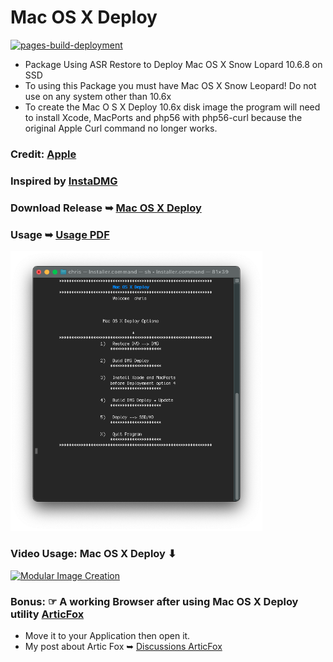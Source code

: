 # Mac OS X Deploy
[![pages-build-deployment](https://github.com/chris1111/Mac-OS-X-Deploy/actions/workflows/pages/pages-build-deployment/badge.svg?branch=main)](https://github.com/chris1111/Mac-OS-X-Deploy/actions/workflows/pages/pages-build-deployment)
- Package Using ASR Restore to Deploy Mac OS X Snow Lopard 10.6.8 on SSD
-  To using this Package you must have Mac OS X Snow Leopard! Do not use on any system other than 10.6x
- To create the Mac O S X Deploy 10.6x disk image
the program will need to install Xcode, MacPorts and php56 with php56-curl because the original Apple Curl command no longer works.
 
### Credit: [Apple](https://cdsassets.apple.com/live/6GJYWVAV/user/ma1170_welcome_to_snow_leopard.pdf)
### Inspired by [InstaDMG](https://code.google.com/archive/p/instadmg/)
### Download Release ➥ [Mac OS X Deploy](https://github.com/chris1111/Mac-OS-X-Deploy/releases/tag/Deploy)
### Usage ➥ [Usage PDF](https://github.com/chris1111/Mac-OS-X-Deploy/blob/main/Usage.pdf)
<img src="Pics/Installer.png" alt="Github Project" style="width:80%;">

### Video Usage: Mac OS X Deploy ⬇︎
[![Modular Image Creation](https://github.com/user-attachments/assets/b190ecad-c70f-4cdf-ab3a-54fe9015e78b)](https://youtu.be/ocZvKZvD4og)

### Bonus: ☞ A working Browser after using Mac OS X Deploy utility [ArticFox](https://github.com/rmottola/Arctic-Fox/releases/download/v45.2/arcticfox-45.2.en-US.mac64.10.6.dmg)
- Move it to your Application then open it.
- My post about Artic Fox ➥ [Discussions ArticFox](https://github.com/rmottola/Arctic-Fox/discussions/240)

